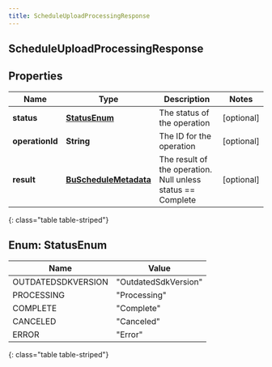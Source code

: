 ```yaml
---
title: ScheduleUploadProcessingResponse
---
```


## ScheduleUploadProcessingResponse

## Properties

| Name            | Type                                                                 | Description                                                 | Notes      |
| --------------- | -------------------------------------------------------------------- | ----------------------------------------------------------- | ---------- |
| **status**      | [**StatusEnum**](#StatusEnum)<!---->                                 | The status of the operation                                 | [optional] |
| **operationId** | <!----><!---->**String**<!---->                                      | The ID for the operation                                    | [optional] |
| **result**      | <!----><!---->[**BuScheduleMetadata**](BuScheduleMetadata.md)<!----> | The result of the operation. Null unless status == Complete | [optional] |

{: class="table table-striped"}

<a name="StatusEnum"></a>

## Enum: StatusEnum

| Name               | Value                          |
| ------------------ | ------------------------------ |
| OUTDATEDSDKVERSION | &quot;OutdatedSdkVersion&quot; |
| PROCESSING         | &quot;Processing&quot;         |
| COMPLETE           | &quot;Complete&quot;           |
| CANCELED           | &quot;Canceled&quot;           |
| ERROR              | &quot;Error&quot;              |

{: class="table table-striped"}
